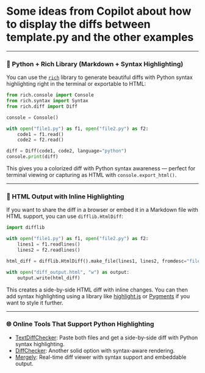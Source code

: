 # Some ideas from Copilot about how to display the diffs between template.py and the other examples


---

### 🐍 Python + Rich Library (Markdown + Syntax Highlighting)

You can use the [`rich`](https://github.com/Textualize/rich) library to generate beautiful diffs with Python syntax highlighting right in the terminal or exportable to HTML:

```python
from rich.console import Console
from rich.syntax import Syntax
from rich.diff import Diff

console = Console()

with open("file1.py") as f1, open("file2.py") as f2:
    code1 = f1.read()
    code2 = f2.read()

diff = Diff(code1, code2, language="python")
console.print(diff)
```

This gives you a colorized diff with Python syntax awareness — perfect for terminal viewing or capturing as HTML with `console.export_html()`.

---

### 🧰 HTML Output with Inline Highlighting

If you want to share the diff in a browser or embed it in a Markdown file with HTML support, you can use `difflib.HtmlDiff`:

```python
import difflib

with open("file1.py") as f1, open("file2.py") as f2:
    lines1 = f1.readlines()
    lines2 = f2.readlines()

html_diff = difflib.HtmlDiff().make_file(lines1, lines2, fromdesc="file1.py", todesc="file2.py")

with open("diff_output.html", "w") as output:
    output.write(html_diff)
```

This creates a side-by-side HTML diff with inline changes. You can then add syntax highlighting using a library like [highlight.js](https://highlightjs.org/) or [Pygments](https://pygments.org/) if you want to style it further.

---

### 🌐 Online Tools That Support Python Highlighting

- [TextDiffChecker](https://textdiffchecker.com/compare/python): Paste both files and get a side-by-side diff with Python syntax highlighting.
- [DiffChecker](https://www.diffchecker.com/python): Another solid option with syntax-aware rendering.
- [Mergely](https://www.mergely.com/): Real-time diff viewer with syntax support and embeddable output.
